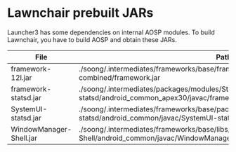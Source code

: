 # Lawnchair prebuilt JARs

Launcher3 has some dependencies on internal AOSP modules. To build Lawnchair, you have to build AOSP and obtain these JARs.

| File | Path |
|------|------|
| framework-12l.jar | ./soong/.intermediates/frameworks/base/framework/android_common/turbine-combined/framework.jar |
| framework-statsd.jar | ./soong/.intermediates/packages/modules/StatsD/framework/framework-statsd/android_common_apex30/javac/framework-statsd.jar |
| SystemUI-statsd.jar | ./soong/.intermediates/frameworks/base/packages/SystemUI/shared/SystemUI-statsd/android_common/javac/SystemUI-statsd.jar |
| WindowManager-Shell.jar | ./soong/.intermediates/frameworks/base/libs/WindowManager/Shell/WindowManager-Shell/android_common/javac/WindowManager-Shell.jar
